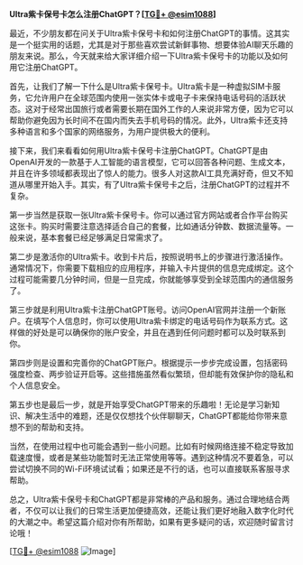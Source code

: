 **Ultra紫卡保号卡怎么注册ChatGPT？[[TG💪+ @esim1088](https://t.me/s/esim1088)]**

最近，不少朋友都在问关于Ultra紫卡保号卡和如何注册ChatGPT的事情。这其实是一个挺实用的话题，尤其是对于那些喜欢尝试新鲜事物、想要体验AI聊天乐趣的朋友来说。那么，今天就来给大家详细介绍一下Ultra紫卡保号卡的功能以及如何用它注册ChatGPT。

首先，让我们了解一下什么是Ultra紫卡保号卡。Ultra紫卡是一种虚拟SIM卡服务，它允许用户在全球范围内使用一张实体卡或电子卡来保持电话号码的活跃状态。这对于经常出国旅行或者需要长期在国外工作的人来说非常方便，因为它可以帮助你避免因为长时间不在国内而失去手机号码的情况。此外，Ultra紫卡还支持多种语言和多个国家的网络服务，为用户提供极大的便利。

接下来，我们来看看如何用Ultra紫卡保号卡注册ChatGPT。ChatGPT是由OpenAI开发的一款基于人工智能的语言模型，它可以回答各种问题、生成文本，并且在许多领域都表现出了惊人的能力。很多人对这款AI工具充满好奇，但又不知道从哪里开始入手。其实，有了Ultra紫卡保号卡之后，注册ChatGPT的过程并不复杂。

第一步当然是获取一张Ultra紫卡保号卡。你可以通过官方网站或者合作平台购买这张卡。购买时需要注意选择适合自己的套餐，比如通话分钟数、数据流量等。一般来说，基本套餐已经足够满足日常需求了。

第二步是激活你的Ultra紫卡。收到卡片后，按照说明书上的步骤进行激活操作。通常情况下，你需要下载相应的应用程序，并输入卡片提供的信息完成绑定。这个过程可能需要几分钟时间，但是一旦完成，你就能够享受到全球范围内的通信服务了。

第三步就是利用Ultra紫卡注册ChatGPT账号。访问OpenAI官网并注册一个新账户。在填写个人信息时，你可以使用Ultra紫卡绑定的电话号码作为联系方式。这样做的好处是可以确保你的账户安全，并且在遇到任何问题时都可以及时联系到你。

第四步则是设置和完善你的ChatGPT账户。根据提示一步步完成设置，包括密码强度检查、两步验证开启等。这些措施虽然看似繁琐，但却能有效保护你的隐私和个人信息安全。

第五步也是最后一步，就是开始享受ChatGPT带来的乐趣啦！无论是学习新知识、解决生活中的难题，还是仅仅想找个伙伴聊聊天，ChatGPT都能给你带来意想不到的帮助和支持。

当然，在使用过程中也可能会遇到一些小问题。比如有时候网络连接不稳定导致加载速度慢，或者是某些功能暂时无法正常使用等等。遇到这种情况不要着急，可以尝试切换不同的Wi-Fi环境试试看；如果还是不行的话，也可以直接联系客服寻求帮助。

总之，Ultra紫卡保号卡和ChatGPT都是非常棒的产品和服务。通过合理地结合两者，不仅可以让我们的日常生活更加便捷高效，还能让我们更好地融入数字化时代的大潮之中。希望这篇介绍对你有所帮助，如果有更多疑问的话，欢迎随时留言讨论哦！

[[TG💪+ @esim1088](https://t.me/s/esim1088) ![Image](https://i.postimg.cc/4NQfJmqS/Snipaste-2025-05-13-00-14-12.png)]